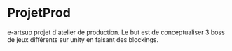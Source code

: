 # ProjetProd
e-artsup projet d'atelier de production. Le but est de conceptualiser 3 boss de jeux différents sur unity en faisant des blockings.
